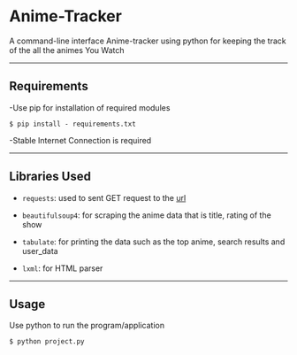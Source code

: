 # Anime-Tracker
A command-line interface Anime-tracker using python for keeping the track of the all the animes You Watch

---

## Requirements
-Use pip for installation of required modules
```
$ pip install - requirements.txt
```
-Stable Internet Connection is required

---

## Libraries Used
* ```requests```: used to sent GET request to the  [url](https://myanimelist.net/topanime.php)

* ```beautifulsoup4```: for scraping the anime data that is title, rating of the show

* ```tabulate```: for printing the data such as the top anime, search results and user_data

* ```lxml```: for HTML parser

---

## Usage
Use python to run the program/application
```
$ python project.py
```
